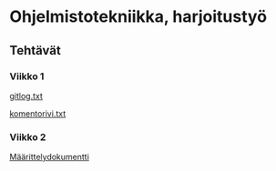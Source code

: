 # Ohjelmistotekniikka, harjoitustyö
## Tehtävät
### Viikko 1
[gitlog.txt](https://github.com/H4m5t3r/ot-harjoitustyo/blob/master/laskarit/viikko1/gitlog.txt)

[komentorivi.txt](https://github.com/H4m5t3r/ot-harjoitustyo/blob/master/laskarit/viikko1/komentorivi.txt)

### Viikko 2
[Määrittelydokumentti](https://github.com/H4m5t3r/ot-harjoitustyo/blob/master/dokumentaatio/m%C3%A4%C3%A4rittelydokumentti.md)
